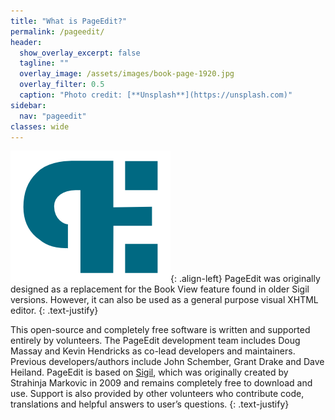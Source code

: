 ```yaml
---
title: "What is PageEdit?"
permalink: /pageedit/
header:
  show_overlay_excerpt: false
  tagline: ""
  overlay_image: /assets/images/book-page-1920.jpg
  overlay_filter: 0.5
  caption: "Photo credit: [**Unsplash**](https://unsplash.com)"
sidebar:
  nav: "pageedit"
classes: wide
---
```


![Sigil icon](/assets/images/pageedit-256.png){: .align-left}
PageEdit was originally designed as a replacement for the Book View feature found in older Sigil versions. However, it can also be used as a general purpose visual XHTML editor.
{: .text-justify}

This open-source and completely free software is written and supported entirely by volunteers. The PageEdit development team includes Doug Massay and Kevin Hendricks as co-lead developers and maintainers. Previous developers/authors include John Schember, Grant Drake and Dave Heiland. PageEdit is based on [Sigil](/sigil/), which was originally created by Strahinja Markovic in 2009 and remains completely free to download and use. Support is also provided by other volunteers who contribute code, translations and helpful answers to user’s questions.
{: .text-justify}
